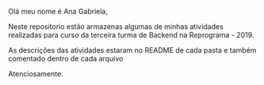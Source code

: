 Olá meu nome é Ana Gabriela, 
  
Neste repositorio estão armazenas algumas de minhas atividades realizadas para curso da terceira turma de Backend na Reprograma - 2019.

As descrições das atividades estaram no README de cada pasta e também comentado dentro de cada arquivo  

Atenciosamente.

